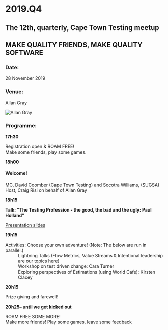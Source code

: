 # 2019.Q4

## The 12th, quarterly, Cape Town Testing meetup

## MAKE QUALITY FRIENDS, MAKE QUALITY SOFTWARE

### Date:
28 November 2019

### Venue:
Allan Gray

![Allan Gray](https://secure.meetupstatic.com/photos/event/7/f/8/d/600_483992653.jpeg)
            

### Programme:

**17h30**

Registration open & ROAM FREE!  
Make some friends, play some games.  


**18h00**

#### Welcome!
MC, David Coomber (Cape Town Testing) and Socotra Williams, (SUGSA)
Host, Craig Risi on behalf of Allan Gray

**18h15**

**Talk: "The Testing Profession - the good, the bad and the ugly: Paul Holland”**

[Presentation slides](https://github.com/cape-town-testing/meetup/blob/master/2019-Q4/The-Testing-Profession-The-good-the-bad-and-the-ugly.pdf)

**19h15**

<dl>
<dt>Activities: Choose your own adventure! (Note: The below are run in parallel.)</dt>
<dd>Lightning Talks (Flow Metrics, Value Streams & Intentional leadership are our topics here)</dd>
<dd>Workshop on test driven change: Cara Turner</dd>
<dd>Exploring perspectives of Estimations (using World Cafe): Kirsten Clacey</dd>
</dl>

**20h15**

  Prize giving and farewell!

**20h25– until we get kicked out**

  ROAM FREE SOME MORE!  
  Make more friends! Play some games, leave some feedback
